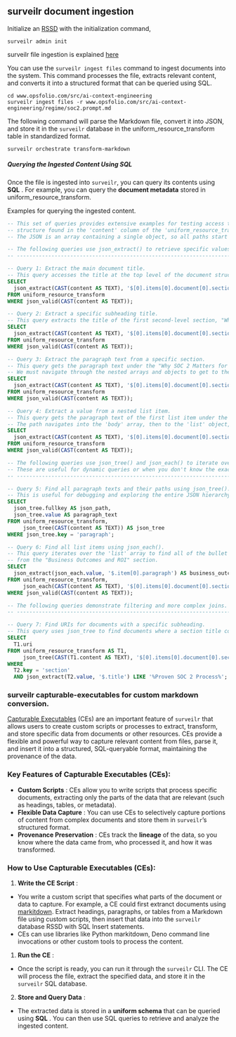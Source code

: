
## surveilr document ingestion

Initialize an [RSSD](https://www.surveilr.com/docs/core/concepts/resource-surveillance/) with the initialization command,

```script
surveilr admin init 
```

surveilr file ingestion is explained [here](https://www.surveilr.com/docs/core/cli/cli-commands/#surveilr-ingest-files)

You can use the `surveilr ingest files` command to ingest documents into the system. This command processes the file, extracts relevant content, and converts it into a structured format that can be queried using SQL.

```script
cd www.opsfolio.com/src/ai-context-engineering
surveilr ingest files -r www.opsfolio.com/src/ai-context-engineering/regime/soc2.prompt.md
```

The following command will parse the Markdown file, convert it into JSON, and store it in the `surveilr` database in the uniform_resource_transform table in standardized format.

```script
surveilr orchestrate transform-markdown
```

##### **Querying the Ingested Content Using SQL**

Once the file is ingested into `surveilr`, you can query its contents using  **SQL** . For example, you can query the **document metadata** stored in uniform_resource_transform.

Examples for querying the ingested content.

```sql
-- This set of queries provides extensive examples for testing access to the JSON
-- structure found in the 'content' column of the 'uniform_resource_transform' table.
-- The JSON is an array containing a single object, so all paths start with '$[0]'.

-- The following queries use json_extract() to retrieve specific values.
-- ----------------------------------------------------------------------------------

-- Query 1: Extract the main document title.
-- This query accesses the title at the top level of the document structure.
SELECT
  json_extract(CAST(content AS TEXT), '$[0].items[0].document[0].section.title') AS document_title
FROM uniform_resource_transform
WHERE json_valid(CAST(content AS TEXT));

-- Query 2: Extract a specific subheading title.
-- This query extracts the title of the first second-level section, "What is Opsfolio's SOC 2...".
SELECT
  json_extract(CAST(content AS TEXT), '$[0].items[0].document[0].section.body[0].section.title') AS first_subheading
FROM uniform_resource_transform
WHERE json_valid(CAST(content AS TEXT));

-- Query 3: Extract the paragraph text from a specific section.
-- This query gets the paragraph text under the "Why SOC 2 Matters for Business Growth" heading.
-- We must navigate through the nested arrays and objects to get to the text.
SELECT
  json_extract(CAST(content AS TEXT), '$[0].items[0].document[0].section.body[1].section.body[0].paragraph') AS enterprise_sales_paragraph
FROM uniform_resource_transform
WHERE json_valid(CAST(content AS TEXT));

-- Query 4: Extract a value from a nested list item.
-- This query gets the paragraph text of the first list item under the "Business Outcomes and ROI" section.
-- The path navigates into the 'body' array, then to the 'list' object, then to the 'item' array.
SELECT
  json_extract(CAST(content AS TEXT), '$[0].items[0].document[0].section.body[6].section.body[1].list[0].item[0].paragraph') AS first_list_item_text
FROM uniform_resource_transform
WHERE json_valid(CAST(content AS TEXT));

-- The following queries use json_tree() and json_each() to iterate over the JSON structure.
-- These are useful for dynamic queries or when you don't know the exact path.
-- ----------------------------------------------------------------------------------

-- Query 5: Find all paragraph texts and their paths using json_tree().
-- This is useful for debugging and exploring the entire JSON hierarchy.
SELECT
  json_tree.fullkey AS json_path,
  json_tree.value AS paragraph_text
FROM uniform_resource_transform,
     json_tree(CAST(content AS TEXT)) AS json_tree
WHERE json_tree.key = 'paragraph';

-- Query 6: Find all list items using json_each().
-- This query iterates over the 'list' array to find all of the bullet points
-- from the "Business Outcomes and ROI" section.
SELECT
  json_extract(json_each.value, '$.item[0].paragraph') AS business_outcome
FROM uniform_resource_transform,
     json_each(CAST(content AS TEXT), '$[0].items[0].document[0].section.body[6].section.body[1].list') AS json_each
WHERE json_valid(CAST(content AS TEXT));

-- The following queries demonstrate filtering and more complex joins.
-- ----------------------------------------------------------------------------------

-- Query 7: Find URIs for documents with a specific subheading.
-- This query uses json_tree to find documents where a section title contains a specific phrase.
SELECT
  T1.uri
FROM uniform_resource_transform AS T1,
     json_tree(CAST(T1.content AS TEXT), '$[0].items[0].document[0].section.body') AS T2
WHERE
  T2.key = 'section'
  AND json_extract(T2.value, '$.title') LIKE '%Proven SOC 2 Process%';
```

### surveilr capturable-executables for custom markdown conversion.

[Capturable Executables](https://www.surveilr.com/docs/core/cli/ingest-commands/capexec/) (CEs) are an important feature of `surveilr` that allows users to create custom scripts or processes to extract, transform, and store specific data from documents or other resources. CEs provide a flexible and powerful way to capture relevant content from files, parse it, and insert it into a structured, SQL-queryable format, maintaining the provenance of the data.

### Key Features of Capturable Executables (CEs):

* **Custom Scripts** : CEs allow you to write scripts that process specific documents, extracting only the parts of the data that are relevant (such as headings, tables, or metadata).
* **Flexible Data Capture** : You can use CEs to selectively capture portions of content from complex documents and store them in `surveilr`’s structured format.
* **Provenance Preservation** : CEs track the **lineage** of the data, so you know where the data came from, who processed it, and how it was transformed.

### How to Use Capturable Executables (CEs):

1. **Write the CE Script** :

* You write a custom script that specifies what parts of the document or data to capture. For example, a CE could first extranct documents using [markitdown](https://github.com/microsoft/markitdown). Extract headings, paragraphs, or tables from a Markdown file using custom scripts, then insert that data into the `surveilr` database RSSD with SQL Insert statements.
* CEs can use libraries like Python markitdown, Deno command line invocations or other custom tools to process the content.

1. **Run the CE** :

* Once the script is ready, you can run it through the `surveilr` CLI. The CE will process the file, extract the specified data, and store it in the  `surveilr` SQL database.

2. **Store and Query Data** :

* The extracted data is stored in a **uniform schema** that can be queried using  **SQL** . You can then use SQL queries to retrieve and analyze the ingested content.